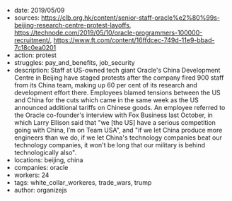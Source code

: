 - date: 2019/05/09
- sources: https://clb.org.hk/content/senior-staff-oracle%e2%80%99s-beijing-research-centre-protest-layoffs, https://technode.com/2019/05/10/oracle-programmers-100000-recruitment/, https://www.ft.com/content/16ffdcec-749d-11e9-bbad-7c18c0ea0201
- action: protest
- struggles: pay_and_benefits, job_security
- description: Staff at US-owned tech giant Oracle's China Development Centre in Beijing have staged protests after the company fired 900 staff from its China team, making up 60 per cent of its research and development effort there. Employees blamed tensions between the US and China for the cuts which came in the same week as the US announced additional tariffs on Chinese goods. An employee referred to the Oracle co-founder's interview with Fox Business last October, in which Larry Ellison said that "we [the US] have a serious competition going with China, I’m on Team USA", and "if we let China produce more engineers than we do, if we let China's technology companies beat our technology companies, it won't be long that our military is behind technologically also".
- locations: beijing, china
- companies: oracle
- workers: 24
- tags: white_collar_workeres, trade_wars, trump
- author: organizejs
